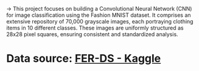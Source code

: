 -> This project focuses on building a Convolutional Neural Network (CNN) for image classification using the Fashion MNIST dataset. It comprises an extensive repository of 70,000 grayscale images, each portraying clothing items in 10 different classes. These images are uniformly structured as 28x28 pixel squares, ensuring consistent and standardized analysis.
# Data source: [FER-DS - Kaggle](https://www.kaggle.com/datasets/zalando-research/fashionmnist)
